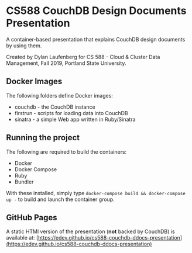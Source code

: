 # CS588 CouchDB Design Documents Presentation
A container-based presentation that explains CouchDB design documents by using them. 

Created by Dylan Laufenberg for CS 588 - Cloud &amp; Cluster Data Management, Fall 2019, Portland State University.

## Docker Images

The following folders define Docker images:

* couchdb - the CouchDB instance
* firstrun - scripts for loading data into CouchDB
* sinatra - a simple Web app written in Ruby/Sinatra

## Running the project

The following are required to build the containers:

* Docker
* Docker Compose
* Ruby
* Bundler

With these installed, simply type `docker-compose build && docker-compose up -` to build and launch the container group.

## GitHub Pages

A static HTMl version of the presentation (**not** backed by CouchDB) is available at: [https://edev.github.io/cs588-couchdb-ddocs-presentation](https://edev.github.io/cs588-couchdb-ddocs-presentation)

